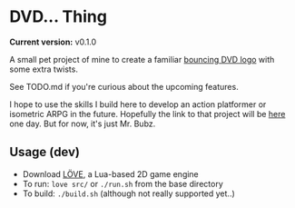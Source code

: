 # DVD... Thing

**Current version:** v0.1.0

A small pet project of mine to create a familiar [bouncing DVD
logo](https://bouncingdvdlogo.com) with some extra twists.

See TODO.md if you're curious about the upcoming features.

I hope to use the skills I build here to develop an action platformer or
isometric ARPG in the future. Hopefully the link to that project will be
[here](https://youtu.be/xc917wPX1x8) one day. But for now, it's just Mr.
Bubz.

## Usage (dev)
- Download [LÖVE](https://love2d.org), a Lua-based 2D game engine
- To run: `love src/` or `./run.sh` from the base directory
- To build: `./build.sh` (although not really supported yet..)
